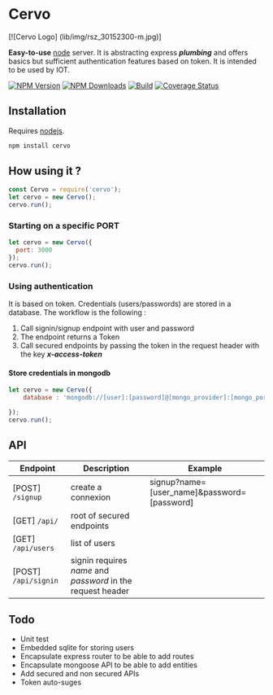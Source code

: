 # Cervo

[![Cervo Logo] (lib/img/rsz_30152300-m.jpg)]

__Easy-to-use__ [node](http://nodejs.org) server. It is abstracting express ___plumbing___ and offers basics but sufficient authentication features based on token. It is intended to be used by IOT.

[![NPM Version][npm-image]][npm-url]
[![NPM Downloads][downloads-image]][downloads-url]
[![Build][travis-image]][travis-url]
[![Coverage Status](https://coveralls.io/repos/bennekrouf/cervo/badge.svg?branch=master&service=github)](https://coveralls.io/github/bennekrouf/cervo?branch=master)


## Installation

Requires [nodejs](https://nodejs.org/en/).

```javascript
npm install cervo
```

## How using it ?

```javascript
const Cervo = require('cervo');
let cervo = new Cervo();
cervo.run();
```

### Starting on a specific PORT
```javascript
let cervo = new Cervo({
  port: 3000
});
cervo.run();
```

### Using authentication
It is based on token. Credentials (users/passwords) are stored in a database.
The workflow is the following :

1. Call signin/signup endpoint with user and password
2. The endpoint returns a Token
3. Call secured endpoints by passing the token in the request header with the key ___x-access-token___


#### Store credentials in mongodb
```javascript
let cervo = new Cervo({
	database : 'mongodb://[user]:[password]@[mongo_provider]:[mongo_port]/[db_id]'

});
cervo.run();
```


## API

Endpoint | Description | Example
---- | --- | ---
[POST] `/signup` | create a connexion | signup?name=[user_name]&password=[password]
[GET] `/api/` | root of secured endpoints |
[GET] `/api/users` | list of users |
[POST] `/api/signin` | signin requires *name* and *password* in the request header |




## Todo
- Unit test
- Embedded sqlite for storing users
- Encapsulate express router to be able to add routes
- Encapsulate mongoose API to be able to add entities
- Add secured and non secured APIs
- Token auto-suges



[npm-image]: https://img.shields.io/npm/v/cervo.svg
[npm-url]: https://npmjs.org/package/cervo
[downloads-image]: https://img.shields.io/npm/dm/cervo.svg
[downloads-url]: https://npmjs.org/package/cervo
[travis-image]: https://img.shields.io/travis/bennekrouf/cervo/master.svg?label=linux
[travis-url]: https://travis-ci.org/bennekrouf/cervo
[coveralls-image]: https://img.shields.io/coveralls/bennekrouf/cervo/master.svg
[coveralls-url]: https://coveralls.io/r/bennekrouf/cervo?branch=master
